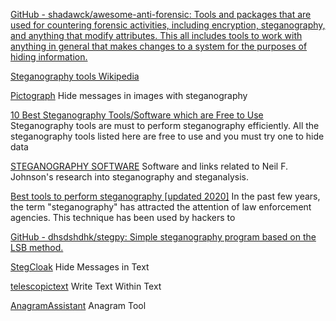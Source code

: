 
[GitHub - shadawck/awesome-anti-forensic: Tools and packages that are used for countering forensic activities, including encryption, steganography, and anything that modify attributes. This all includes tools to work with anything in general that makes changes to a system for the purposes of hiding information.](https://github.com/shadawck/awesome-anti-forensic)

[Steganography tools Wikipedia](https://en.wikipedia.org/wiki/Steganography_tools)

[Pictograph](https://github.com/MrAdamBoyd/Pictograph)
Hide messages in images with steganography

[10 Best Steganography Tools/Software which are Free to Use](https://www.geekdashboard.com/best-steganography-tools)
Steganography tools are must to perform steganography efficiently. All the steganography tools listed here are free to use and you must try one to hide data

[STEGANOGRAPHY SOFTWARE](http://www.jjtc.com/Steganography/tools.html)
Software and links related to Neil F. Johnson's research into steganography and steganalysis.

[Best tools to perform steganography [updated 2020]](https://resources.infosecinstitute.com/steganography-and-tools-to-perform-steganography)
In the past few years, the term "steganography" has attracted the attention of law enforcement agencies. This technique has been used by hackers to

[GitHub - dhsdshdhk/stegpy: Simple steganography program based on the LSB method.](https://github.com/dhsdshdhk/stegpy)

[StegCloak](https://stegcloak.surge.sh/)
Hide Messages in Text

[telescopictext](https://www.telescopictext.org/)
Write Text Within Text

[AnagramAssistant](https://keitharm.me/projects/anagramAssistant/)
Anagram Tool
